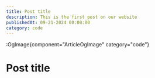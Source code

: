 ```yaml
---
title: Post title
description: This is the first post on our website
publishedAt: 09-21-2024 00:00:00
category: code
---
```


:OgImage{component="ArticleOgImage" category="code"}

# Post title
